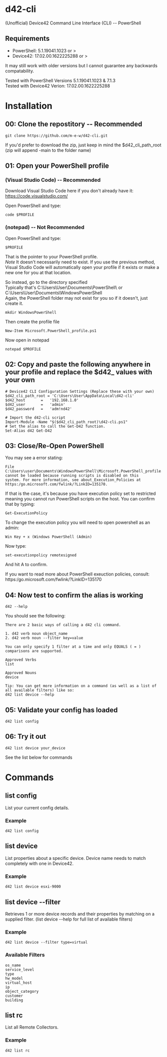 # d42-cli
(Unofficial) Device42 Command Line Interface (CLI) -- PowerShell

## Requirements
- PowerShell: 5.1.19041.1023 or >
- Device42: 17.02.00.1622225288 or >

It may still work with older versions but I cannot guarantee any backwards compatability.  

Tested with PowerShell Versions 5.1.19041.1023 & 7.1.3  
Tested with Device42 Verion: 17.02.00.1622225288

# Installation

## 00:  Clone the repostitory -- Recommended
    git clone https://github.com/m-e-w/d42-cli.git
    
If you'd prefer to download the zip, just keep in mind the $d42_cli_path_root (zip will append -main to the folder name)  

## 01:  Open your PowerShell profile 
###         (Visual Studio Code) -- Recommended
Download Visual Studio Code here if you don't already have it: https://code.visualstudio.com/

Open PowerShell and type:  

    code $PROFILE

###         (notepad) -- Not Recommended
Open PowerShell and type:  

    $PROFILE

That is the pointer to your PowerShell profile.  
*Note* It doesn't necessarily need to exist. If you use the previous method, Visual Studio Code will automatically open your profile if it exists or make a new one for you at that location.

So instead, go to the directory specified  
Typically that's C:\Users\User\Documents\PowerShell\ or C:\Users\User\Documents\WindowsPowerShell  
Again, the PowerShell folder may not exist for you so if it doesn't, just create it. 

    mkdir WindowsPowerShell

Then create the profile file

    New-Item Microsoft.PowerShell_profile.ps1
    
Now open in notepad

    notepad $PROFILE

## 02:  Copy and paste the following anywhere in your profile and replace the $d42_ values with your own

    # Device42 CLI Configuration Settings (Replace these with your own)
    $d42_cli_path_root = 'C:\Users\User\AppData\Local\d42-cli'
    $d42_host       =   '192.168.1.0'
    $d42_user       =   'admin'
    $d42_password   =   'adm!nd42'

    # Import the d42-cli script
    Import-Module -Name "$($d42_cli_path_root)\d42-cli.ps1"
    # Set the alias to call the Get-D42 function.
    Set-Alias d42 Get-D42

## 03:  Close/Re-Open PowerShell

You may see a error stating:     

    File C:\Users\user\Documents\WindowsPowerShell\Microsoft.PowerShell_profile.ps1 cannot be loaded because running scripts is disabled on this
    system. For more information, see about_Execution_Policies at https:/go.microsoft.com/fwlink/?LinkID=135170.

If that is the case, it's because you have execution policy set to restricted meaning you cannot run PowerShell scripts on the host. You can confirm that by typing:

    Get-ExecutionPolicy

To change the execution policy you will need to open powershell as an admin:

    Win Key + x (Windows PowerShell (Admin)
    
Now type:

    set-executionpolicy remotesigned
    
And hit A to confirm. 

If you want to read more about PowerShell exeuction policies, consult: https:/go.microsoft.com/fwlink/?LinkID=135170

## 04:  Now test to confirm the alias is working

    d42 --help
    
You should see the following:  

    There are 2 basic ways of calling a d42 cli command.

    1. d42 verb noun object_name
    2. d42 verb noun --filter key=value

    You can only specify 1 filter at a time and only EQUALS ( = ) comparisons are supported.

    Approved Verbs
    list

    Approved Nouns
    device

    Tip: You can get more information on a command (as well as a list of all available filters) like so:
    d42 list device --help

## 05:  Validate your config has loaded
    d42 list config

## 06:  Try it out
    d42 list device your_device

See the list below for commands

# Commands

## list config
List your current config details. 
### Example
    d42 list config

## list device 
List properties about a specific device. Device name needs to match completely with one in Device42.
### Example
    d42 list device esxi-9000

## list device --filter
Retrieves 1 or more device records and their properties by matching on a supplied filter. (list device --help for full list of available filters)

### Example
    d42 list device --filter type=virtual

### Available Filters
    os_name
    service_level
    type
    hw_model
    virtual_host
    ip
    object_category
    customer
    building

## list rc
List all Remote Collectors.
### Example
    d42 list rc
